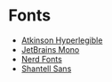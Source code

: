 # Fonts
- [Atkinson Hyperlegible](https://brailleinstitute.org/freefont)
- [JetBrains Mono](https://github.com/JetBrains/JetBrainsMono/releases)
- [Nerd Fonts](https://www.nerdfonts.com/font-downloads)
- [Shantell Sans](https://github.com/arrowtype/shantell-sans/releases)

